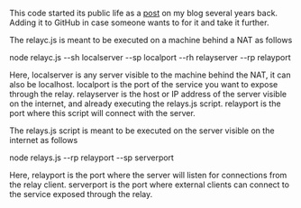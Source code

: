 This code started its public life as a [post](https://delog.wordpress.com/2011/07/19/a-tcp-relay-mechanism-with-node-js/) on my blog several years back. Adding it to GitHub in case someone wants to for it and take it further.

The relayc.js is meant to be executed on a machine behind a NAT as follows

node relayc.js --sh localserver --sp localport --rh relayserver --rp relayport

Here, localserver is any server visible to the machine behind the NAT, it can also be localhost. localport is the port of the service you want to expose through the relay. relayserver is the host or IP address of the server visible on the internet, and already executing the relays.js script. relayport is the port where this script will connect with the server.

The relays.js script is meant to be executed on the server visible on the internet as follows

node relays.js --rp relayport --sp serverport

Here, relayport is the port where the server will listen for connections from the relay client. serverport is the port where external clients can connect to the service exposed through the relay.

